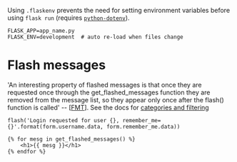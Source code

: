 Using `.flaskenv` prevents the need for setting environment variables before using `flask run` (requires [`python-dotenv`](https://pypi.org/project/python-dotenv/)).
```
FLASK_APP=app_name.py
FLASK_ENV=development  # auto re-load when files change
```

# Flash messages

'An interesting property of flashed messages is that once they are requested once through the get_flashed_messages function they are removed from the message list, so they appear only once after the flash() function is called' -- [[FMT](https://courses.miguelgrinberg.com/courses/336779/lectures/5185865)]. See the docs for [categories and filtering](https://flask.palletsprojects.com/en/1.1.x/patterns/flashing/)

`flash('Login requested for user {}, remember_me={}'.format(form.username.data, form.remember_me.data))`
```
{% for mesg in get_flashed_messages() %}
    <h1>{{ mesg }}</h1>
{% endfor %}
```
